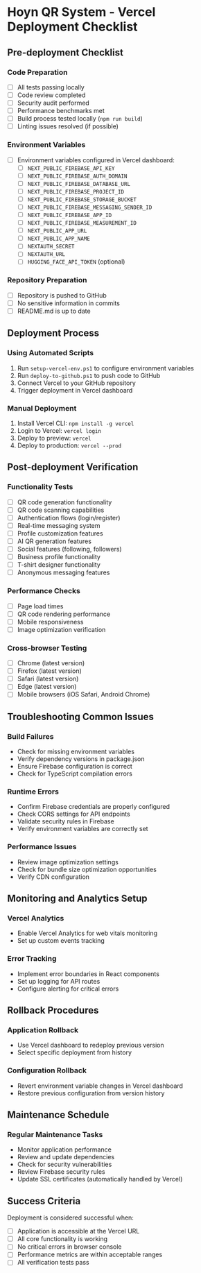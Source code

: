 # Hoyn QR System - Vercel Deployment Checklist

## Pre-deployment Checklist

### Code Preparation
- [ ] All tests passing locally
- [ ] Code review completed
- [ ] Security audit performed
- [ ] Performance benchmarks met
- [ ] Build process tested locally (`npm run build`)
- [ ] Linting issues resolved (if possible)

### Environment Variables
- [ ] Environment variables configured in Vercel dashboard:
  - [ ] `NEXT_PUBLIC_FIREBASE_API_KEY`
  - [ ] `NEXT_PUBLIC_FIREBASE_AUTH_DOMAIN`
  - [ ] `NEXT_PUBLIC_FIREBASE_DATABASE_URL`
  - [ ] `NEXT_PUBLIC_FIREBASE_PROJECT_ID`
  - [ ] `NEXT_PUBLIC_FIREBASE_STORAGE_BUCKET`
  - [ ] `NEXT_PUBLIC_FIREBASE_MESSAGING_SENDER_ID`
  - [ ] `NEXT_PUBLIC_FIREBASE_APP_ID`
  - [ ] `NEXT_PUBLIC_FIREBASE_MEASUREMENT_ID`
  - [ ] `NEXT_PUBLIC_APP_URL`
  - [ ] `NEXT_PUBLIC_APP_NAME`
  - [ ] `NEXTAUTH_SECRET`
  - [ ] `NEXTAUTH_URL`
  - [ ] `HUGGING_FACE_API_TOKEN` (optional)

### Repository Preparation
- [ ] Repository is pushed to GitHub
- [ ] No sensitive information in commits
- [ ] README.md is up to date

## Deployment Process

### Using Automated Scripts
1. Run `setup-vercel-env.ps1` to configure environment variables
2. Run `deploy-to-github.ps1` to push code to GitHub
3. Connect Vercel to your GitHub repository
4. Trigger deployment in Vercel dashboard

### Manual Deployment
1. Install Vercel CLI: `npm install -g vercel`
2. Login to Vercel: `vercel login`
3. Deploy to preview: `vercel`
4. Deploy to production: `vercel --prod`

## Post-deployment Verification

### Functionality Tests
- [ ] QR code generation functionality
- [ ] QR code scanning capabilities
- [ ] Authentication flows (login/register)
- [ ] Real-time messaging system
- [ ] Profile customization features
- [ ] AI QR generation features
- [ ] Social features (following, followers)
- [ ] Business profile functionality
- [ ] T-shirt designer functionality
- [ ] Anonymous messaging features

### Performance Checks
- [ ] Page load times
- [ ] QR code rendering performance
- [ ] Mobile responsiveness
- [ ] Image optimization verification

### Cross-browser Testing
- [ ] Chrome (latest version)
- [ ] Firefox (latest version)
- [ ] Safari (latest version)
- [ ] Edge (latest version)
- [ ] Mobile browsers (iOS Safari, Android Chrome)

## Troubleshooting Common Issues

### Build Failures
- Check for missing environment variables
- Verify dependency versions in package.json
- Ensure Firebase configuration is correct
- Check for TypeScript compilation errors

### Runtime Errors
- Confirm Firebase credentials are properly configured
- Check CORS settings for API endpoints
- Validate security rules in Firebase
- Verify environment variables are correctly set

### Performance Issues
- Review image optimization settings
- Check for bundle size optimization opportunities
- Verify CDN configuration

## Monitoring and Analytics Setup

### Vercel Analytics
- Enable Vercel Analytics for web vitals monitoring
- Set up custom events tracking

### Error Tracking
- Implement error boundaries in React components
- Set up logging for API routes
- Configure alerting for critical errors

## Rollback Procedures

### Application Rollback
- Use Vercel dashboard to redeploy previous version
- Select specific deployment from history

### Configuration Rollback
- Revert environment variable changes in Vercel dashboard
- Restore previous configuration from version history

## Maintenance Schedule

### Regular Maintenance Tasks
- Monitor application performance
- Review and update dependencies
- Check for security vulnerabilities
- Review Firebase security rules
- Update SSL certificates (automatically handled by Vercel)

## Success Criteria

Deployment is considered successful when:
- [ ] Application is accessible at the Vercel URL
- [ ] All core functionality is working
- [ ] No critical errors in browser console
- [ ] Performance metrics are within acceptable ranges
- [ ] All verification tests pass